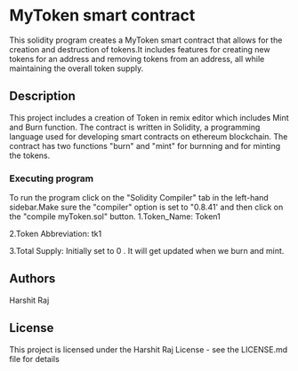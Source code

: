 # MyToken smart contract

This solidity program creates a MyToken smart contract that allows for the creation and destruction of tokens.It includes features for creating new tokens for an address and removing tokens from an address, all while maintaining the overall token supply.

## Description

This project includes a creation of Token in remix editor which includes Mint and Burn function. The contract is written in Solidity, a programming language used for developing smart contracts on ethereum blockchain. The contract has two functions "burn" and "mint" for burnning and for minting the tokens. 

### Executing program

To run the program click on the "Solidity Compiler" tab in the left-hand sidebar.Make sure the "compiler" option is set to "0.8.41' and then click on the "compile myToken.sol" button.
1.Token_Name: Token1

2.Token Abbreviation: tk1

3.Total Supply: Initially set to 0 . It will get updated when we burn and mint.


## Authors

Harshit Raj



## License

This project is licensed under the Harshit Raj License - see the LICENSE.md file for details
